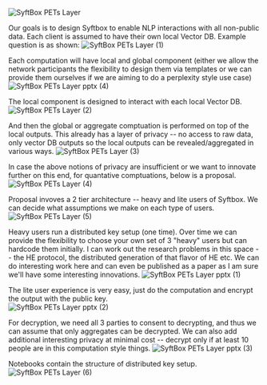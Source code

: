 ![SyftBox PETs Layer](https://github.com/user-attachments/assets/c15fc32e-8017-4120-97b6-9741b8f13679)

Our goals is to design Syftbox to enable NLP interactions with all non-public data. Each client is assumed to have their own local Vector DB. Example question is as shown: 
![SyftBox PETs Layer (1)](https://github.com/user-attachments/assets/b23df2a3-25c6-4b33-b949-b2399be81f46)

Each computation will have local and global component (either we allow the network participants the flexibility to design them via templates or we can provide them ourselves if we are aiming to do a perplexity style use case)
![SyftBox PETs Layer pptx (4)](https://github.com/user-attachments/assets/60cf62a7-7216-4994-b311-427069b45a8a)

The local component is designed to interact with each local Vector DB. 
![SyftBox PETs Layer (2)](https://github.com/user-attachments/assets/e92a6aab-5f77-4db0-84f4-d2f6dd3bcec3)

And then the global or aggregate comptuation is performed on top of the local outputs. This already has a layer of privacy -- no access to raw data, only vector DB outputs so the local outputs can be revealed/aggregated in various ways. 
![SyftBox PETs Layer (3)](https://github.com/user-attachments/assets/d76835f2-aa45-4660-afba-1182dfb7bde9)


In case the above notions of privacy are insufficient or we want to innovate further on this end, for quantative comptuations, below is a proposal. 
![SyftBox PETs Layer (4)](https://github.com/user-attachments/assets/815c62e0-efc5-4ba4-8c0c-b73271cc051f)

Proposal invoves a 2 tier architecture -- heavy and lite users of Syftbox. We can decide what assumptions we make on each type of users. 
![SyftBox PETs Layer (5)](https://github.com/user-attachments/assets/d7eb91d6-bc5a-4d56-83f8-f7e1be567e2e)

Heavy users run a distributed key setup (one time). Over time we can provide the flexibility to choose your own set of 3 "heavy" users but can hardcode them initially. I can work out the research problems in this space -- the HE protocol, the distributed generation of that flavor of HE etc. We can do interesting work here and can even be published as a paper as I am sure we'll have some interesting innovations. 
![SyftBox PETs Layer pptx (1)](https://github.com/user-attachments/assets/217bfb09-53a1-436b-8292-10af1f080b6b)

The lite user experience is very easy, just do the computation and encrypt the output with the public key.  
![SyftBox PETs Layer pptx (2)](https://github.com/user-attachments/assets/5e00fe40-10e6-4f8d-9d3f-90c1290e2ef9)

For decryption, we need all 3 parties to consent to decrypting, and thus we can assume that only aggregates can be decrypted. We can also add additional interesting privacy at minimal cost -- decrypt only if at least 10 people are in this computation style things. 
![SyftBox PETs Layer pptx (3)](https://github.com/user-attachments/assets/69af3dc7-0ece-477c-ac88-80183c438dd2)

Notebooks contain the structure of distributed key setup. 
![SyftBox PETs Layer (6)](https://github.com/user-attachments/assets/648853a9-fc0c-4edb-9790-1fc00f70da0b)
